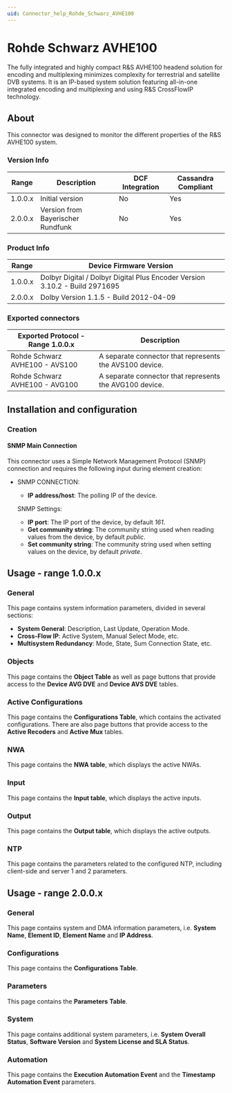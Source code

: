 ```yaml
---
uid: Connector_help_Rohde_Schwarz_AVHE100
---
```


# Rohde Schwarz AVHE100

The fully integrated and highly compact R&S AVHE100 headend solution for encoding and multiplexing minimizes complexity for terrestrial and satellite DVB systems. It is an IP-based system solution featuring all-in-one integrated encoding and multiplexing and using R&S CrossFlowIP technology.

## About

This connector was designed to monitor the different properties of the R&S AVHE100 system.

### Version Info

| **Range** | **Description**                   | **DCF Integration** | **Cassandra Compliant** |
|------------------|-----------------------------------|---------------------|-------------------------|
| 1.0.0.x          | Initial version                   | No                  | Yes                     |
| 2.0.0.x          | Version from Bayerischer Rundfunk | No                  | Yes                     |

### Product Info

| **Range** | **Device Firmware Version**                                                 |
|------------------|-----------------------------------------------------------------------------|
| 1.0.0.x          | Dolbyr Digital / Dolbyr Digital Plus Encoder Version 3.10.2 - Build 2971695 |
| 2.0.0.x          | Dolby Version 1.1.5 - Build 2012-04-09                                      |

### Exported connectors

| **Exported Protocol - Range 1.0.0.x** | **Description**                                      |
|---------------------------------------|------------------------------------------------------|
| Rohde Schwarz AVHE100 - AVS100        | A separate connector that represents the AVS100 device. |
| Rohde Schwarz AVHE100 - AVG100        | A separate connector that represents the AVG100 device. |

## Installation and configuration

### Creation

#### SNMP Main Connection

This connector uses a Simple Network Management Protocol (SNMP) connection and requires the following input during element creation:

- SNMP CONNECTION:

  - **IP address/host**: The polling IP of the device.

  SNMP Settings:

  - **IP port**: The IP port of the device, by default *161*.
  - **Get community string**: The community string used when reading values from the device, by default *public*.
  - **Set community string**: The community string used when setting values on the device, by default *private*.

## Usage - range 1.0.0.x

### General

This page contains system information parameters, divided in several sections:

- **System General**: Description, Last Update, Operation Mode.
- **Cross-Flow IP**: Active System, Manual Select Mode, etc.
- **Multisystem Redundancy**: Mode, State, Sum Connection State, etc.

### Objects

This page contains the **Object Table** as well as page buttons that provide access to the **Device AVG DVE** and **Device AVS DVE** tables.

### Active Configurations

This page contains the **Configurations Table**, which contains the activated configurations. There are also page buttons that provide access to the **Active Recoders** and **Active Mux** tables.

### NWA

This page contains the **NWA table**, which displays the active NWAs.

### Input

This page contains the **Input table**, which displays the active inputs.

### Output

This page contains the **Output table**, which displays the active outputs.

### NTP

This page contains the parameters related to the configured NTP, including client-side and server 1 and 2 parameters.

## Usage - range 2.0.0.x

### General

This page contains system and DMA information parameters, i.e. **System Name**, **Element ID**, **Element Name** and **IP Address**.

### Configurations

This page contains the **Configurations** **Table**.

### Parameters

This page contains the **Parameters** **Table**.

### System

This page contains additional system parameters, i.e. **System Overall Status**, **Software Version** and **System License and SLA Status**.

### Automation

This page contains the **Execution Automation Event** and the **Timestamp Automation Event** parameters.
